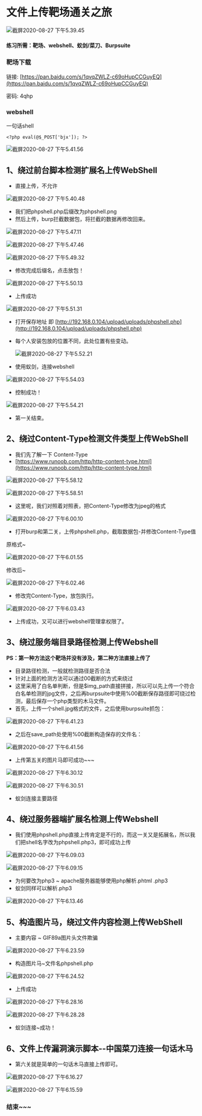 # 文件上传靶场通关之旅

![&#x622A;&#x5C4F;2020-08-27 &#x4E0B;&#x5348;5.39.45](https://gitee.com/Harveysn0w/mac-note_img/raw/master/%E6%88%AA%E5%B1%8F2020-08-27%20%E4%B8%8B%E5%8D%885.39.45.png)

#### 练习所需：靶场、webshell、蚁剑/菜刀、Burpsuite

### 靶场下载

链接: [https://pan.baidu.com/s/1qvqZWLZ-c69oHupCCGuyEQ](https://pan.baidu.com/s/1qvqZWLZ-c69oHupCCGuyEQ)

密码: 4qhp

### webshell

一句话shell

```text
<?php eval(@$_POST['bjx']); ?>
```

![&#x622A;&#x5C4F;2020-08-27 &#x4E0B;&#x5348;5.41.56](https://gitee.com/Harveysn0w/mac-note_img/raw/master/%E6%88%AA%E5%B1%8F2020-08-27%20%E4%B8%8B%E5%8D%885.41.56.png)

## 1、绕过前台脚本检测扩展名上传WebShell

* 直接上传，不允许

![&#x622A;&#x5C4F;2020-08-27 &#x4E0B;&#x5348;5.40.48](https://gitee.com/Harveysn0w/mac-note_img/raw/master/%E6%88%AA%E5%B1%8F2020-08-27%20%E4%B8%8B%E5%8D%885.40.48.png)

* 我们把phpshell.php后缀改为phpshell.png
* 然后上传，burp拦截数据包，将拦截的数据再修改回来。

![&#x622A;&#x5C4F;2020-08-27 &#x4E0B;&#x5348;5.47.11](https://gitee.com/Harveysn0w/mac-note_img/raw/master/%E6%88%AA%E5%B1%8F2020-08-27%20%E4%B8%8B%E5%8D%885.47.11.png)

![&#x622A;&#x5C4F;2020-08-27 &#x4E0B;&#x5348;5.47.46](https://gitee.com/Harveysn0w/mac-note_img/raw/master/%E6%88%AA%E5%B1%8F2020-08-27%20%E4%B8%8B%E5%8D%885.47.46.png)

![&#x622A;&#x5C4F;2020-08-27 &#x4E0B;&#x5348;5.49.32](https://gitee.com/Harveysn0w/mac-note_img/raw/master/%E6%88%AA%E5%B1%8F2020-08-27%20%E4%B8%8B%E5%8D%885.49.32.png)

* 修改完成后缀名，点击放包！

![&#x622A;&#x5C4F;2020-08-27 &#x4E0B;&#x5348;5.50.13](https://gitee.com/Harveysn0w/mac-note_img/raw/master/%E6%88%AA%E5%B1%8F2020-08-27%20%E4%B8%8B%E5%8D%885.50.13.png)

* 上传成功

![&#x622A;&#x5C4F;2020-08-27 &#x4E0B;&#x5348;5.51.31](https://gitee.com/Harveysn0w/mac-note_img/raw/master/%E6%88%AA%E5%B1%8F2020-08-27%20%E4%B8%8B%E5%8D%885.51.31.png)

* 打开保存地址 即 [http://192.168.0.104/upload/uploads/phpshell.php](http://192.168.0.104/upload/uploads/phpshell.php)
* 每个人安装包放的位置不同，此处位置有些变动。

  ![&#x622A;&#x5C4F;2020-08-27 &#x4E0B;&#x5348;5.52.21](https://gitee.com/Harveysn0w/mac-note_img/raw/master/%E6%88%AA%E5%B1%8F2020-08-27%20%E4%B8%8B%E5%8D%885.52.21.png)

* 使用蚁剑，连接webshell

![&#x622A;&#x5C4F;2020-08-27 &#x4E0B;&#x5348;5.54.03](https://gitee.com/Harveysn0w/mac-note_img/raw/master/%E6%88%AA%E5%B1%8F2020-08-27%20%E4%B8%8B%E5%8D%885.54.03.png)

* 控制成功！

![&#x622A;&#x5C4F;2020-08-27 &#x4E0B;&#x5348;5.54.21](https://gitee.com/Harveysn0w/mac-note_img/raw/master/%E6%88%AA%E5%B1%8F2020-08-27%20%E4%B8%8B%E5%8D%885.54.21.png)

* 第一关结束。

## 2、绕过Content-Type检测文件类型上传WebShell

* 我们先了解一下 Content-Type 
* [https://www.runoob.com/http/http-content-type.html](https://www.runoob.com/http/http-content-type.html)

![&#x622A;&#x5C4F;2020-08-27 &#x4E0B;&#x5348;5.58.12](https://gitee.com/Harveysn0w/mac-note_img/raw/master/%E6%88%AA%E5%B1%8F2020-08-27%20%E4%B8%8B%E5%8D%885.58.12.png)

![&#x622A;&#x5C4F;2020-08-27 &#x4E0B;&#x5348;5.58.51](https://gitee.com/Harveysn0w/mac-note_img/raw/master/%E6%88%AA%E5%B1%8F2020-08-27%20%E4%B8%8B%E5%8D%885.58.51.png)

* 这里呢，我们对照着对照表，把Content-Type修改为jpeg的格式

![&#x622A;&#x5C4F;2020-08-27 &#x4E0B;&#x5348;6.00.10](https://gitee.com/Harveysn0w/mac-note_img/raw/master/%E6%88%AA%E5%B1%8F2020-08-27%20%E4%B8%8B%E5%8D%886.00.10.png)

* 打开burp和第二关，上传phpshell.php，截取数据包-并修改Content-Type值

原格式~

![&#x622A;&#x5C4F;2020-08-27 &#x4E0B;&#x5348;6.01.55](https://gitee.com/Harveysn0w/mac-note_img/raw/master/%E6%88%AA%E5%B1%8F2020-08-27%20%E4%B8%8B%E5%8D%886.01.55.png)

修改后~

![&#x622A;&#x5C4F;2020-08-27 &#x4E0B;&#x5348;6.02.46](https://gitee.com/Harveysn0w/mac-note_img/raw/master/%E6%88%AA%E5%B1%8F2020-08-27%20%E4%B8%8B%E5%8D%886.02.46.png)

* 修改完Content-Type，放包执行。

![&#x622A;&#x5C4F;2020-08-27 &#x4E0B;&#x5348;6.03.43](https://gitee.com/Harveysn0w/mac-note_img/raw/master/%E6%88%AA%E5%B1%8F2020-08-27%20%E4%B8%8B%E5%8D%886.03.43.png)

* 上传成功，又可以进行webshell管理拿权限了。

## 3、绕过服务端目录路径检测上传Webshell

**PS：第一种方法这个靶场并没有涉及，第二种方法直接上传了**

* 目录路径检测，一般就检测路径是否合法
* 针对上面的检测方法可以通过00截断的方式来绕过
* 这里采用了白名单判断，但是$img\_path直接拼接，所以可以先上传一个符合白名单检测的jpg文件，之后再burpsuite中使用%00截断保存路径即可绕过检测，最后保存一个php类型的木马文件。
* 首先，上传一个shell.jpg格式的文件，之后使用burpsuite抓包：

![&#x622A;&#x5C4F;2020-08-27 &#x4E0B;&#x5348;6.41.23](https://gitee.com/Harveysn0w/mac-note_img/raw/master/%E6%88%AA%E5%B1%8F2020-08-27%20%E4%B8%8B%E5%8D%886.41.23.png)

* 之后在save\_path处使用%00截断构造保存的文件名：

![&#x622A;&#x5C4F;2020-08-27 &#x4E0B;&#x5348;6.41.56](https://gitee.com/Harveysn0w/mac-note_img/raw/master/%E6%88%AA%E5%B1%8F2020-08-27%20%E4%B8%8B%E5%8D%886.41.56.png)

* 上传第五关的图片马即可成功~~~

![&#x622A;&#x5C4F;2020-08-27 &#x4E0B;&#x5348;6.30.12](https://gitee.com/Harveysn0w/mac-note_img/raw/master/%E6%88%AA%E5%B1%8F2020-08-27%20%E4%B8%8B%E5%8D%886.30.12.png)

![&#x622A;&#x5C4F;2020-08-27 &#x4E0B;&#x5348;6.30.51](https://gitee.com/Harveysn0w/mac-note_img/raw/master/%E6%88%AA%E5%B1%8F2020-08-27%20%E4%B8%8B%E5%8D%886.30.51.png)

* 蚁剑连接主要路径

## 4、绕过服务器端扩展名检测上传Webshell

* 我们使用phpshell.php直接上传肯定是不行的，而这一关又是拓展名，所以我们把shell名字改为phpshell.php3，即可成功上传

![&#x622A;&#x5C4F;2020-08-27 &#x4E0B;&#x5348;6.09.03](https://gitee.com/Harveysn0w/mac-note_img/raw/master/%E6%88%AA%E5%B1%8F2020-08-27%20%E4%B8%8B%E5%8D%886.09.03.png)

![&#x622A;&#x5C4F;2020-08-27 &#x4E0B;&#x5348;6.09.15](https://gitee.com/Harveysn0w/mac-note_img/raw/master/%E6%88%AA%E5%B1%8F2020-08-27%20%E4%B8%8B%E5%8D%886.09.15.png)

* 为何要改为php3 ~ apache服务器能够使用php解析.phtml .php3 
* 蚁剑同样可以解析.php3

![&#x622A;&#x5C4F;2020-08-27 &#x4E0B;&#x5348;6.13.46](https://gitee.com/Harveysn0w/mac-note_img/raw/master/%E6%88%AA%E5%B1%8F2020-08-27%20%E4%B8%8B%E5%8D%886.13.46.png)

## 5、构造图片马，绕过文件内容检测上传WebShell

* 主要内容 ~ GIF89a图片头文件欺骗

![&#x622A;&#x5C4F;2020-08-27 &#x4E0B;&#x5348;6.23.59](https://gitee.com/Harveysn0w/mac-note_img/raw/master/%E6%88%AA%E5%B1%8F2020-08-27%20%E4%B8%8B%E5%8D%886.23.59.png)

* 构造图片马~文件名phpshell.php

![&#x622A;&#x5C4F;2020-08-27 &#x4E0B;&#x5348;6.24.52](https://gitee.com/Harveysn0w/mac-note_img/raw/master/%E6%88%AA%E5%B1%8F2020-08-27%20%E4%B8%8B%E5%8D%886.24.52.png)

* 上传成功

![&#x622A;&#x5C4F;2020-08-27 &#x4E0B;&#x5348;6.28.16](https://gitee.com/Harveysn0w/mac-note_img/raw/master/%E6%88%AA%E5%B1%8F2020-08-27%20%E4%B8%8B%E5%8D%886.28.16.png)

![&#x622A;&#x5C4F;2020-08-27 &#x4E0B;&#x5348;6.28.28](https://gitee.com/Harveysn0w/mac-note_img/raw/master/%E6%88%AA%E5%B1%8F2020-08-27%20%E4%B8%8B%E5%8D%886.28.28.png)

* 蚁剑连接~成功！

## 6、文件上传漏洞演示脚本--中国菜刀连接一句话木马

* 第六关就是简单的一句话木马直接上传即可。

![&#x622A;&#x5C4F;2020-08-27 &#x4E0B;&#x5348;6.16.27](https://gitee.com/Harveysn0w/mac-note_img/raw/master/%E6%88%AA%E5%B1%8F2020-08-27%20%E4%B8%8B%E5%8D%886.16.27.png)

![&#x622A;&#x5C4F;2020-08-27 &#x4E0B;&#x5348;6.15.59](https://gitee.com/Harveysn0w/mac-note_img/raw/master/%E6%88%AA%E5%B1%8F2020-08-27%20%E4%B8%8B%E5%8D%886.16.10.png)

### 结束~~~

